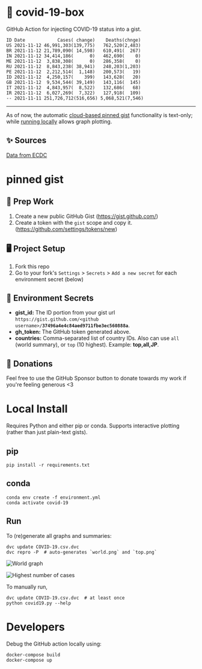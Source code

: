 # 🏥 covid-19-box

GitHub Action for injecting COVID-19 status into a gist.

```
ID Date            Cases( change)    Deaths(chnge)
US 2021-11-12 46,991,303(139,775)   762,520(2,483)
BR 2021-11-12 21,789,090( 14,598)   610,491(  267)
IN 2021-11-12 34,414,186(      0)   462,690(    0)
ME 2021-11-12  3,838,308(      0)   286,358(    0)
RU 2021-11-12  8,843,238( 38,941)   248,203(1,203)
PE 2021-11-12  2,212,514(  1,148)   200,573(   19)
ID 2021-11-12  4,250,157(    399)   143,628(   20)
GB 2021-11-12  9,534,544( 39,149)   143,116(  145)
IT 2021-11-12  4,843,957(  8,522)   132,686(   68)
IR 2021-11-12  6,027,269(  7,322)   127,918(  109)
-- 2021-11-11 251,726,712(516,656) 5,068,521(7,546)
```

---

As of now, the automatic [cloud-based pinned gist](#pinned-gist) functionality is text-only;
while [running locally](#local-install) allows graph plotting.

## ✨ Sources

[Data from ECDC](https://www.ecdc.europa.eu/en/publications-data/download-todays-data-geographic-distribution-covid-19-cases-worldwide)

# pinned gist

## 🎒 Prep Work
1. Create a new public GitHub Gist (https://gist.github.com/)
1. Create a token with the `gist` scope and copy it. (https://github.com/settings/tokens/new)

## 🖥 Project Setup
1. Fork this repo
1. Go to your fork's `Settings` > `Secrets` > `Add a new secret` for each environment secret (below)

## 🤫 Environment Secrets
- **gist_id:** The ID portion from your gist url `https://gist.github.com/<github username>/`**`37496a4e4c84aed9711fbe3ec560888a`**.
- **gh_token:** The GitHub token generated above.
- **countries:** Comma-separated list of country IDs. Also can use `all` (world summary), or `top` (10 highest). Example: **top,all,JP**.

## 💸 Donations

Feel free to use the GitHub Sponsor button to donate towards my work if you're feeling generous <3

# Local Install

Requires Python and either pip or conda. Supports interactive plotting (rather than just plain-text gists).

## pip

```
pip install -r requirements.txt
```

## conda

```
conda env create -f environment.yml
conda activate covid-19
```

## Run

To (re)generate all graphs and summaries:

```
dvc update COVID-19.csv.dvc
dvc repro -P  # auto-generates `world.png` and `top.png`
```

![World graph](world.png)

![Highest number of cases](top.png)

To manually run,

```
dvc update COVID-19.csv.dvc  # at least once
python covid19.py --help
```

# Developers

Debug the GitHub action locally using:

```
docker-compose build
docker-compose up
```
